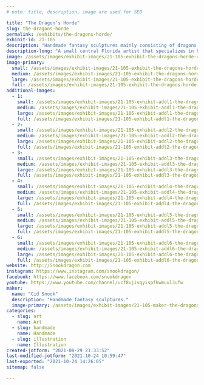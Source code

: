 ```yaml
---
# note: title, description, image are used for SEO

title: "The Dragon's Horde"
slug: the-dragons-horde
permalink: /exhibits/the-dragons-horde/
exhibit-id: 21-105
description: "Handmade fantasy sculptures mainly consisting of dragons."
description-long: "A small central Florida artist that specializes in handmade fantasy sculptures mainly consisting of dragons. Everything is sculpted by hand, molded in silicone, cast and hand painted. "
image: /assets/images/exhibit-images/21-105-exhibit-the-dragons-horde-4-large.jpg
image-primary: 
  small: /assets/images/exhibit-images/21-105-exhibit-the-dragons-horde-4-small.jpg
  medium: /assets/images/exhibit-images/21-105-exhibit-the-dragons-horde-4-medium.jpg
  large: /assets/images/exhibit-images/21-105-exhibit-the-dragons-horde-4-large.jpg
  full: /assets/images/exhibit-images/21-105-exhibit-the-dragons-horde-4-full.jpg
additional-images: 
  - 1:
    small: /assets/images/exhibit-images/21-105-exhibit-addl1-the-dragons-horde-3-small.jpg
    medium: /assets/images/exhibit-images/21-105-exhibit-addl1-the-dragons-horde-3-medium.jpg
    large: /assets/images/exhibit-images/21-105-exhibit-addl1-the-dragons-horde-3-large.jpg
    full: /assets/images/exhibit-images/21-105-exhibit-addl1-the-dragons-horde-3-full.jpg
  - 2:
    small: /assets/images/exhibit-images/21-105-exhibit-addl2-the-dragons-horde-5-small.jpg
    medium: /assets/images/exhibit-images/21-105-exhibit-addl2-the-dragons-horde-5-medium.jpg
    large: /assets/images/exhibit-images/21-105-exhibit-addl2-the-dragons-horde-5-large.jpg
    full: /assets/images/exhibit-images/21-105-exhibit-addl2-the-dragons-horde-5-full.jpg
  - 3:
    small: /assets/images/exhibit-images/21-105-exhibit-addl3-the-dragons-horde-makerfaire-small.JPEG
    medium: /assets/images/exhibit-images/21-105-exhibit-addl3-the-dragons-horde-makerfaire-medium.JPEG
    large: /assets/images/exhibit-images/21-105-exhibit-addl3-the-dragons-horde-makerfaire-large.JPEG
    full: /assets/images/exhibit-images/21-105-exhibit-addl3-the-dragons-horde-makerfaire-full.JPEG
  - 4:
    small: /assets/images/exhibit-images/21-105-exhibit-addl4-the-dragons-horde-makerfaire2-small.jpg
    medium: /assets/images/exhibit-images/21-105-exhibit-addl4-the-dragons-horde-makerfaire2-medium.jpg
    large: /assets/images/exhibit-images/21-105-exhibit-addl4-the-dragons-horde-makerfaire2-large.jpg
    full: /assets/images/exhibit-images/21-105-exhibit-addl4-the-dragons-horde-makerfaire2-full.jpg
  - 5:
    small: /assets/images/exhibit-images/21-105-exhibit-addl5-the-dragons-horde-makersfaire-small.jpg
    medium: /assets/images/exhibit-images/21-105-exhibit-addl5-the-dragons-horde-makersfaire-medium.jpg
    large: /assets/images/exhibit-images/21-105-exhibit-addl5-the-dragons-horde-makersfaire-large.jpg
    full: /assets/images/exhibit-images/21-105-exhibit-addl5-the-dragons-horde-makersfaire-full.jpg
  - 6:
    small: /assets/images/exhibit-images/21-105-exhibit-addl6-the-dragons-horde-mkersfair-small.jpg
    medium: /assets/images/exhibit-images/21-105-exhibit-addl6-the-dragons-horde-mkersfair-medium.jpg
    large: /assets/images/exhibit-images/21-105-exhibit-addl6-the-dragons-horde-mkersfair-large.jpg
    full: /assets/images/exhibit-images/21-105-exhibit-addl6-the-dragons-horde-mkersfair-full.jpg
website: http://Snookdragon.com
instagram: https://www.instagram.com/snookdragon/
facebook: https://www.facebook.com/snookdragon
youtube: https://www.youtube.com/channel/ucf8ujivqyispfkwmuul3ufw
maker: 
  name: "Cid Snook"
  description: "Handmade fantasy sculptures."
  image-primary: /assets/images/exhibit-images/21-105-maker-the-dragons-horde-cardsmf3-medium.jpg
categories: 
  - slug: art
    name: Art
  - slug: handmade
    name: Handmade
  - slug: illustration
    name: Illustration
created-jotform: "2021-08-29 21:33:52"
last-modified-jotform: "2021-10-24 10:59:47"
last-exported: "2021-10-24 14:26:05"
sitemap: false

---
```

